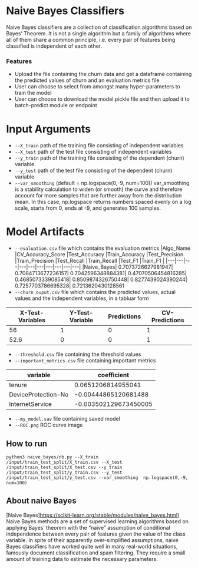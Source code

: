 # Naive Bayes Classifiers
Naive Bayes classifiers are a collection of classification algorithms based on Bayes’ Theorem. It is not a single algorithm but a family of algorithms where all of them share a common principle, i.e. every pair of features being classified is independent of each other.
### Features
- Upload the file containing the churn data and get a dataframe containing the predicted values of churn and an evaluation metrics file
- User can choose to select from amongst many hyper-parameters to train the model
- User can choose to download the model pickle file and then upload it to batch-predict module or endpoint

# Input Arguments
- `--X_train` path of the training file consisting of independent variables
- `--X_test` path of the test file consisting of independent variables
- `--y_train` path of the training file consisting of the dependent (churn) variable.
- `--y_test` path of the test file consisting of the dependent (churn) variable
- `--var_smoothing` (default = np.logspace(0,-9, num=100)) var_smoothing is a stability calculation to widen (or smooth) the curve and therefore account for more samples that are further away from the distribution mean. In this case, np.logspace returns numbers spaced evenly on a log scale, starts from 0, ends at -9, and generates 100 samples.


# Model Artifacts

- `--evaluation.csv` file which contains the evaluation metrics 
    |Algo_Name 	|CV_Accuracy_Score 	|Test_Accuracy 	|Train_Accuracy 	|Test_Precision 	|Train_Precision 	|Test_Recall 	|Train_Recall 	|Test_F1 	|Train_F1 |
    |---|---|---|---|---|---|---|---|---|---|
    |Naive_Bayes|	0.7073726627981947|	0.7084713677236157|	0.7042596348884381|	0.47070506454816285|	0.4685073339085418|	0.8509874326750448|	0.8277439024390244|	0.7257703786695328|	0.7213620430128561
- `--churn_ouput.csv` file which contains the predicted values, actual values and the independent variables, in a tabluar form

|X-Test-Variables |Y-Test-Variable |Predictions |CV-Predictions | 
|---|---|---|---|
|56 |1 |0 |1 | 
|52.6 |0 |0 |1 |
- `--threshold.csv` file containing the threshold values
- `--important_metrics.csv` file containing important metrics

| variable          | coefficient          |
|-------------------|----------------------|
| tenure            | 0.0651206814955041  |
| DeviceProtection-No   | -0.00444865120681488   |
| InternetService | -0.003502129673450005|
- `--my_model.sav` file containing saved model
- `--ROC.png` ROC curve image 
## How to run
```
python3 naive_bayes/nb.py --X_train /input/train_test_split/X_train.csv --X_test /input/train_test_split/X_test.csv --y_train /input/train_test_split/y_train.csv --y_test /input/train_test_split/y_test.csv --var_smoothing  np.logspace(0,-9, num=100)
```

## About naive Bayes
[Naive Bayes]https://scikit-learn.org/stable/modules/naive_bayes.html)
Naive Bayes methods are a set of supervised learning algorithms based on applying Bayes’ theorem with the “naive” assumption of conditional independence between every pair of features given the value of the class variable.
In spite of their apparently over-simplified assumptions, naive Bayes classifiers have worked quite well in many real-world situations, famously document classification and spam filtering. They require a small amount of training data to estimate the necessary parameters. 